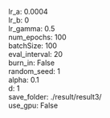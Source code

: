 lr_a: 0.0004  
lr_b: 0  
lr_gamma: 0.5  
num_epochs: 100  
batchSize: 100  
eval_interval: 20  
burn_in: False  
random_seed: 1  
alpha: 0.1  
d: 1  
save_folder: ./result/result3/  
use_gpu: False  
